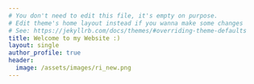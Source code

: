 ```yaml
---
# You don't need to edit this file, it's empty on purpose.
# Edit theme's home layout instead if you wanna make some changes
# See: https://jekyllrb.com/docs/themes/#overriding-theme-defaults
title: Welcome to my Website :)
layout: single
author_profile: true
header: 
  image: /assets/images/ri_new.png
---
```

